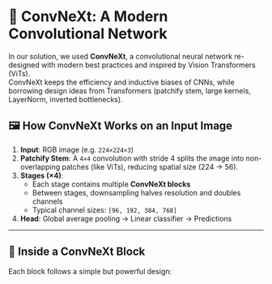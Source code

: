 # 🔬 ConvNeXt: A Modern Convolutional Network

In our solution, we used **ConvNeXt**, a convolutional neural network re-designed with modern best practices and inspired by Vision Transformers (ViTs).  
ConvNeXt keeps the efficiency and inductive biases of CNNs, while borrowing design ideas from Transformers (patchify stem, large kernels, LayerNorm, inverted bottlenecks).


## 🖼️ How ConvNeXt Works on an Input Image

1. **Input**: RGB image (e.g. `224×224×3`)  
2. **Patchify Stem**: A `4×4` convolution with stride 4 splits the image into non-overlapping patches (like ViTs), reducing spatial size (224 → 56).  
3. **Stages (×4)**:  
   - Each stage contains multiple **ConvNeXt blocks**  
   - Between stages, downsampling halves resolution and doubles channels  
   - Typical channel sizes: `[96, 192, 384, 768]`  
4. **Head**: Global average pooling → Linear classifier → Predictions  

---

## 🧩 Inside a ConvNeXt Block

Each block follows a simple but powerful design:

